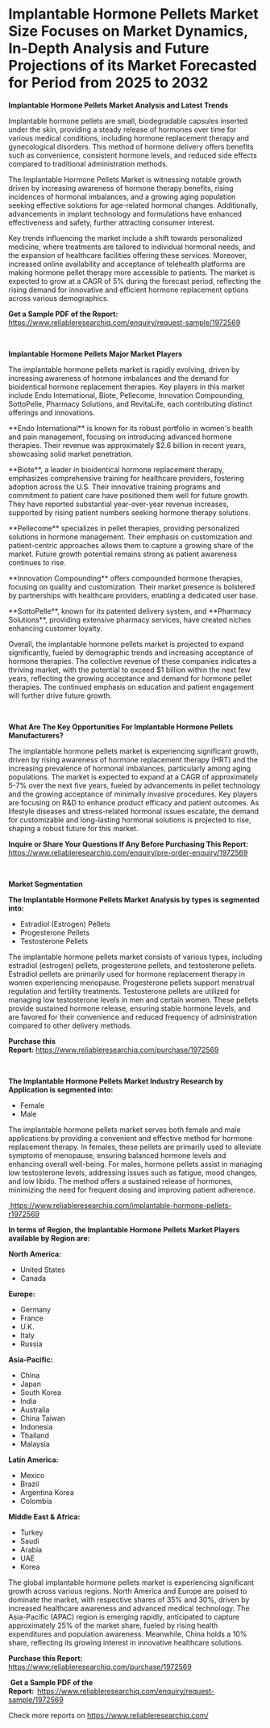 <p><h1>Implantable Hormone Pellets Market Size Focuses on Market Dynamics, In-Depth Analysis and Future Projections of its Market Forecasted for Period from 2025 to 2032</h1></p><p><strong>Implantable Hormone Pellets Market Analysis and Latest Trends</strong></p>
<p><p>Implantable hormone pellets are small, biodegradable capsules inserted under the skin, providing a steady release of hormones over time for various medical conditions, including hormone replacement therapy and gynecological disorders. This method of hormone delivery offers benefits such as convenience, consistent hormone levels, and reduced side effects compared to traditional administration methods.</p><p>The Implantable Hormone Pellets Market is witnessing notable growth driven by increasing awareness of hormone therapy benefits, rising incidences of hormonal imbalances, and a growing aging population seeking effective solutions for age-related hormonal changes. Additionally, advancements in implant technology and formulations have enhanced effectiveness and safety, further attracting consumer interest.</p><p>Key trends influencing the market include a shift towards personalized medicine, where treatments are tailored to individual hormonal needs, and the expansion of healthcare facilities offering these services. Moreover, increased online availability and acceptance of telehealth platforms are making hormone pellet therapy more accessible to patients. The market is expected to grow at a CAGR of 5% during the forecast period, reflecting the rising demand for innovative and efficient hormone replacement options across various demographics.</p></p>
<p><strong>Get a Sample PDF of the Report:&nbsp;</strong> <a href="https://www.reliableresearchiq.com/enquiry/request-sample/1972569?utm_campaign=3148&utm_medium=2&utm_source=Github&utm_content=ia&utm_term=08032025&utm_id=implantable-hormone-pellets">https://www.reliableresearchiq.com/enquiry/request-sample/1972569</a></p>
<p>&nbsp;</p>
<p><strong>Implantable Hormone Pellets Major Market Players</strong></p>
<p><p>The implantable hormone pellets market is rapidly evolving, driven by increasing awareness of hormone imbalances and the demand for bioidentical hormone replacement therapies. Key players in this market include Endo International, Biote, Pellecome, Innovation Compounding, SottoPelle, Pharmacy Solutions, and RevitaLife, each contributing distinct offerings and innovations.</p><p>**Endo International** is known for its robust portfolio in women's health and pain management, focusing on introducing advanced hormone therapies. Their revenue was approximately $2.6 billion in recent years, showcasing solid market penetration.</p><p>**Biote**, a leader in bioidentical hormone replacement therapy, emphasizes comprehensive training for healthcare providers, fostering adoption across the U.S. Their innovative training programs and commitment to patient care have positioned them well for future growth. They have reported substantial year-over-year revenue increases, supported by rising patient numbers seeking hormone therapy solutions.</p><p>**Pellecome** specializes in pellet therapies, providing personalized solutions in hormone management. Their emphasis on customization and patient-centric approaches allows them to capture a growing share of the market. Future growth potential remains strong as patient awareness continues to rise.</p><p>**Innovation Compounding** offers compounded hormone therapies, focusing on quality and customization. Their market presence is bolstered by partnerships with healthcare providers, enabling a dedicated user base. </p><p>**SottoPelle**, known for its patented delivery system, and **Pharmacy Solutions**, providing extensive pharmacy services, have created niches enhancing customer loyalty. </p><p>Overall, the implantable hormone pellets market is projected to expand significantly, fueled by demographic trends and increasing acceptance of hormone therapies. The collective revenue of these companies indicates a thriving market, with the potential to exceed $1 billion within the next few years, reflecting the growing acceptance and demand for hormone pellet therapies. The continued emphasis on education and patient engagement will further drive future growth.</p></p>
<p>&nbsp;</p>
<p><strong>What Are The Key Opportunities For Implantable Hormone Pellets Manufacturers?</strong></p>
<p><p>The implantable hormone pellets market is experiencing significant growth, driven by rising awareness of hormone replacement therapy (HRT) and the increasing prevalence of hormonal imbalances, particularly among aging populations. The market is expected to expand at a CAGR of approximately 5-7% over the next five years, fueled by advancements in pellet technology and the growing acceptance of minimally invasive procedures. Key players are focusing on R&D to enhance product efficacy and patient outcomes. As lifestyle diseases and stress-related hormonal issues escalate, the demand for customizable and long-lasting hormonal solutions is projected to rise, shaping a robust future for this market.</p></p>
<p><strong>Inquire or Share Your Questions If Any Before Purchasing This Report:</strong> <a href="https://www.reliableresearchiq.com/enquiry/pre-order-enquiry/1972569?utm_campaign=3148&utm_medium=2&utm_source=Github&utm_content=ia&utm_term=08032025&utm_id=implantable-hormone-pellets">https://www.reliableresearchiq.com/enquiry/pre-order-enquiry/1972569</a></p>
<p>&nbsp;</p>
<p><strong>Market Segmentation</strong></p>
<p><strong>The Implantable Hormone Pellets Market Analysis by types is segmented into:</strong></p>
<p><ul><li>Estradiol (Estrogen) Pellets</li><li>Progesterone Pellets</li><li>Testosterone Pellets</li></ul></p>
<p><p>The implantable hormone pellets market consists of various types, including estradiol (estrogen) pellets, progesterone pellets, and testosterone pellets. Estradiol pellets are primarily used for hormone replacement therapy in women experiencing menopause. Progesterone pellets support menstrual regulation and fertility treatments. Testosterone pellets are utilized for managing low testosterone levels in men and certain women. These pellets provide sustained hormone release, ensuring stable hormone levels, and are favored for their convenience and reduced frequency of administration compared to other delivery methods.</p></p>
<p><strong>Purchase this Report:&nbsp;</strong><a href="https://www.reliableresearchiq.com/purchase/1972569?utm_campaign=3148&utm_medium=2&utm_source=Github&utm_content=ia&utm_term=08032025&utm_id=implantable-hormone-pellets">https://www.reliableresearchiq.com/purchase/1972569</a></p>
<p>&nbsp;</p>
<p><strong>The Implantable Hormone Pellets Market Industry Research by Application is segmented into:</strong></p>
<p><ul><li>Female</li><li>Male</li></ul></p>
<p><p>The implantable hormone pellets market serves both female and male applications by providing a convenient and effective method for hormone replacement therapy. In females, these pellets are primarily used to alleviate symptoms of menopause, ensuring balanced hormone levels and enhancing overall well-being. For males, hormone pellets assist in managing low testosterone levels, addressing issues such as fatigue, mood changes, and low libido. The method offers a sustained release of hormones, minimizing the need for frequent dosing and improving patient adherence.</p></p>
<p><a href="https://www.reliableresearchiq.com/implantable-hormone-pellets-r1972569?utm_campaign=3148&utm_medium=2&utm_source=Github&utm_content=ia&utm_term=08032025&utm_id=implantable-hormone-pellets">&nbsp;https://www.reliableresearchiq.com/implantable-hormone-pellets-r1972569</a></p>
<p><strong>In terms of Region, the Implantable Hormone Pellets Market Players available by Region are:</strong></p>
<p>
    <p> <strong> North America: </strong>
        <ul>
            <li>United States</li>
            <li>Canada</li>
        </ul>
        </p> 
    <p> <strong> Europe: </strong>
        <ul>
            <li>Germany</li>
            <li>France</li>
            <li>U.K.</li>
            <li>Italy</li>
            <li>Russia</li>
        </ul>
        </p> 
    <p> <strong> Asia-Pacific: </strong>
        <ul>
            <li>China</li>
            <li>Japan</li>
            <li>South Korea</li>
            <li>India</li>
            <li>Australia</li>
            <li>China Taiwan</li>
            <li>Indonesia</li>
            <li>Thailand</li>
            <li>Malaysia</li>
        </ul>
        </p> 
    <p> <strong> Latin America: </strong>
        <ul>
            <li>Mexico</li>
            <li>Brazil</li>
            <li>Argentina Korea</li>
            <li>Colombia</li>
        </ul>
        </p> 
    <p> <strong> Middle East & Africa: </strong>
        <ul>
            <li>Turkey</li>
            <li>Saudi</li>
            <li>Arabia</li>
            <li>UAE</li>
            <li>Korea</li>
        </ul>
    </p>
    </p>
<p><p>The global implantable hormone pellets market is experiencing significant growth across various regions. North America and Europe are poised to dominate the market, with respective shares of 35% and 30%, driven by increased healthcare awareness and advanced medical technology. The Asia-Pacific (APAC) region is emerging rapidly, anticipated to capture approximately 25% of the market share, fueled by rising health expenditures and population awareness. Meanwhile, China holds a 10% share, reflecting its growing interest in innovative healthcare solutions.</p></p>
<p><strong>Purchase this Report: </strong><a href="https://www.reliableresearchiq.com/purchase/1972569?utm_campaign=3148&utm_medium=2&utm_source=Github&utm_content=ia&utm_term=08032025&utm_id=implantable-hormone-pellets">https://www.reliableresearchiq.com/purchase/1972569</a></p>
<p>&nbsp;<strong>Get a Sample PDF of the Report:&nbsp;&nbsp;</strong><a href="https://www.reliableresearchiq.com/enquiry/request-sample/1972569?utm_campaign=3148&utm_medium=2&utm_source=Github&utm_content=ia&utm_term=08032025&utm_id=implantable-hormone-pellets">https://www.reliableresearchiq.com/enquiry/request-sample/1972569</a></p>
<p><strong></strong></p>
<p>Check more reports on <a href="https://www.reliableresearchiq.com/?utm_campaign=3148&utm_medium=2&utm_source=Github&utm_content=ia&utm_term=08032025&utm_id=implantable-hormone-pellets">https://www.reliableresearchiq.com/</a></p>
